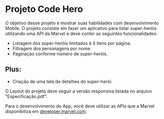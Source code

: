 # Projeto Code Hero

O objetivo desse projeto é mostrar suas habilidades com desenvolvimento Mobile. O projeto consiste em fazer um aplicativo para listar super-heróis utilizando uma API da Marvel e deve conter as seguintes funcionalidades:

- Listagem dos super-heróis limitados à 4 itens por página.
- Filtragem dos personagens por nome.
- Paginação conforme número de super-heróis.

## Plus:

- Criação de uma tela de detalhes do super-herói.

O Layout do projeto deve seguir a versão responsiva listada no arquivo "Especificação.pdf".

Para o desenvolvimento do App, você deve utilizar as APIs que a Marvel disponibiliza em [developer.marvel.com](https://developer.marvel.com/).
